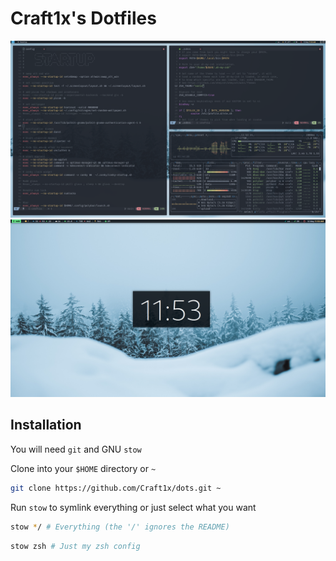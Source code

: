 # Craft1x's Dotfiles

![Main display](./.screenshots/1.png)
![Secondary display](./.screenshots/2.png)

## Installation

You will need `git` and GNU `stow`

Clone into your `$HOME` directory or `~`

```bash
git clone https://github.com/Craft1x/dots.git ~
```

Run `stow` to symlink everything or just select what you want

```bash
stow */ # Everything (the '/' ignores the README)
```

```bash
stow zsh # Just my zsh config
```
